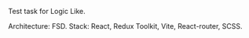 Test task for Logic Like.

Architecture: FSD.
Stack: React, Redux Toolkit, Vite, React-router, SCSS.
